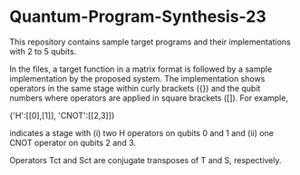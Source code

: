 # Quantum-Program-Synthesis-23

This repository contains sample target programs and their implementations with 2 to 5 qubits. 

In the files, a target function in a matrix format is followed by a sample implementation by the proposed system.	The implementation shows operators in the same stage within curly brackets ({}) and the qubit numbers where operators are applied in square brackets ([]). For example, 

{'H':[[0],[1]], 'CNOT':[[2,3]]}

indicates a stage with 
(i) two H operators on qubits 0 and 1 and 
(ii) one CNOT operator on qubits 2 and 3. 

Operators Tct and Sct are conjugate transposes of T and S, respectively.
